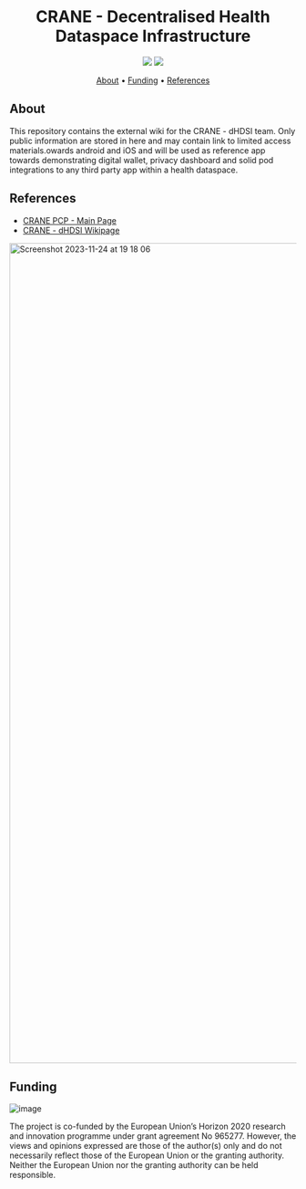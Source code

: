<h1 align="center">
    CRANE - Decentralised Health Dataspace Infrastructure
</h1>

<p align="center">
    <a href="/../../commits/" title="Last Commit"><img src="https://img.shields.io/github/last-commit/decentralised-dataexchange/crane-dhdsi-docs?style=flat"></a>
    <a href="/../../issues" title="Open Issues"><img src="https://img.shields.io/github/issues/decentralised-dataexchange/crane-dhdsi-docs?style=flat"></a>
</p>


<p align="center">
  <a href="#about">About</a> •
  <a href="#funding">Funding</a> •
  <a href="#references">References</a>
</p>

## About

This repository contains the external wiki for the CRANE - dHDSI team. Only public information are stored in here and may contain link to limited access materials.owards android and iOS and will be used as reference app towards demonstrating digital wallet, privacy dashboard and solid pod integrations to any third party app within a health dataspace.

## References

* [CRANE PCP - Main Page](https://crane-pcp.eu/pcp-2/)
* [CRANE - dHDSI Wikipage](https://github.com/decentralised-dataexchange/crane-dhdsi-docs/wiki)

<img width="1438" alt="Screenshot 2023-11-24 at 19 18 06" src="https://github.com/decentralised-dataexchange/data4diabetes-app/assets/455274/b7a7b02a-1308-478b-b8ac-8e765ae87df1">

## Funding

![image](https://github.com/user-attachments/assets/12d5ba1c-0e01-44fa-9357-fe8a54fd8138)

The project is co-funded by the European Union’s Horizon 2020 research and innovation programme under grant agreement No 965277. However, the views and opinions expressed are those of the author(s) only and do not necessarily reflect those of the European Union or the granting authority. Neither the European Union nor the granting authority can be held responsible.
